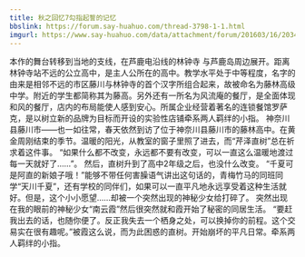 ```yaml
---
title: 秋之回忆7勾指起誓的记忆
bbslink: https://forum.say-huahuo.com/thread-3798-1-1.html
imgurl: https://www.say-huahuo.com/data/attachment/forum/201603/16/203434ynvjuicyzzvabuy2.jpg
---
```


本作的舞台转移到当地的支线，在芦鹿电沿线的林钟寺
 与芦鹿岛周边展开。距离林钟寺站不远的公立高中，是主人公所在的高中。教学水平处于中等程度，名字的由来是相邻不远的市区藤川与林钟寺的首个汉字所组合起来，故被命名为藤林高级中学。附近的学生都简称其为藤高。另外还有一所名为风流庵的餐厅，是全面体现和风的餐厅，店内的布局能使人感到安心。所属企业经营着著名的连锁餐馆罗萨克，是以树立新的品牌为目标而开设的实验性店铺牵系两人羁绊的小指。
神奈川县藤川市——也一如往常，春天依然到访了位于神奈川县藤川市的藤林高中。在黄金周刚结束的季节。温暖的阳光，从教室的窗子里照了进去，而“芹泽直树”总在祈求着这件事。 “如果什么都不改变，永远都不要有改变，可以一直这么温暖地渡过每一天就好了……”。
然后，直树升到了高中2年级之后，也没什么改变。 “千夏可是阿直的新娘子哦！”能够不带任何害臊语气讲出这句话的，青梅竹马的同班同学“天川千夏”，还有学校的同伴们，如果可以一直平凡地永远享受着这种生活就好。但是，这个小小愿望……却被一个突然出现的神秘少女给打碎了。
突然出现在我的眼前的神秘少女“南云霞”然后很突然就和霞开始了秘密的同居生活。 “要赶我出去的话，也随你便了。反正我失去一个栖身之处，可以换掉你的前程。这个交易实在很有趣呢。”被霞这么说，而为此困惑的直树。开始崩坏的平凡日常。牵系两人羁绊的小指。<!--more-->
